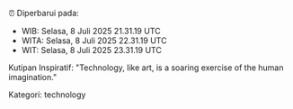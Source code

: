 ⏰ Diperbarui pada:
- WIB: Selasa, 8 Juli 2025 21.31.19 UTC
- WITA: Selasa, 8 Juli 2025 22.31.19 UTC
- WIT: Selasa, 8 Juli 2025 23.31.19 UTC

Kutipan Inspiratif:
"Technology, like art, is a soaring exercise of the human imagination."


Kategori: technology

